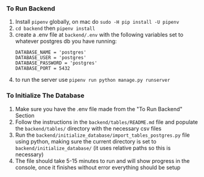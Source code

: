 ### To Run Backend
1. Install `pipenv` globally, on mac do `sudo -H pip install -U pipenv`
2. `cd backend` then `pipenv install`
3. create a .env file at `backend/.env` with the following variables set to whatever postgres db you have running:
   ```
   DATABASE_NAME = 'postgres'
   DATABASE_USER = 'postgres'
   DATABASE_PASSWORD = 'postgres'
   DATABASE_PORT = 5432
   ```
5. to run the server use `pipenv run python manage.py runserver`

### To Initialize The Database
1. Make sure you have the .env file made from the "To Run Backend" Section
2. Follow the instructions in the `backend/tables/README.md` file and populate the `backend/tables/` directory with the necessary csv files
3. Run the `backend/initialize_database/import_tables_postgres.py` file using python, making sure the current directory is set to `backend/initialize_database/` (it uses relative paths so this is necessary)
4. The file should take 5-15 minutes to run and will show progress in the console, once it finishes without error everything should be setup
